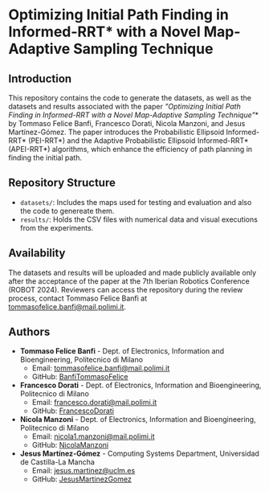 # Optimizing Initial Path Finding in Informed-RRT* with a Novel Map-Adaptive Sampling Technique

## Introduction
This repository contains the code to generate the datasets, as well as the datasets and results associated with the paper **"Optimizing Initial Path Finding in Informed-RRT* with a Novel Map-Adaptive Sampling Technique"** by Tommaso Felice Banfi, Francesco Dorati, Nicola Manzoni, and Jesus Martínez-Gómez. The paper introduces the Probabilistic Ellipsoid Informed-RRT* (PEI-RRT*) and the Adaptive Probabilistic Ellipsoid Informed-RRT* (APEI-RRT*) algorithms, which enhance the efficiency of path planning in finding the initial path.

## Repository Structure
- `datasets/`: Includes the maps used for testing and evaluation and also the code to genereate them.
- `results/`: Holds the CSV files with numerical data and visual executions from the experiments.


## Availability
The datasets and results will be uploaded and made publicly available only after the acceptance of the paper at the 7th Iberian Robotics Conference (ROBOT 2024). Reviewers can access the repository during the review process, contact Tommaso Felice Banfi at [tommasofelice.banfi@mail.polimi.it](mailto:tommasofelice.banfi@mail.polimi.it).

## Authors
- **Tommaso Felice Banfi** - Dept. of Electronics, Information and Bioengineering, Politecnico di Milano
  - Email: [tommasofelice.banfi@mail.polimi.it](mailto:tommasofelice.banfi@mail.polimi.it)
  - GitHub: [BanfiTommasoFelice](https://github.com/BanfiTommasoFelice)
- **Francesco Dorati** - Dept. of Electronics, Information and Bioengineering, Politecnico di Milano
  - Email: [francesco.dorati@mail.polimi.it](mailto:francesco.dorati@mail.polimi.it)
  - GitHub: [FrancescoDorati](https://github.com/francesco-dorati)
- **Nicola Manzoni** - Dept. of Electronics, Information and Bioengineering, Politecnico di Milano
  - Email: [nicola1.manzoni@mail.polimi.it](mailto:nicola1.manzoni@mail.polimi.it)
  - GitHub: [NicolaManzoni](https://github.com/03Manzo)
- **Jesus Martínez-Gómez** - Computing Systems Department, Universidad de Castilla-La Mancha
  - Email: [jesus.martinez@uclm.es](mailto:jesus.martinez@uclm.es)
  - GitHub: [JesusMartinezGomez](https://github.com/jmartinez-gomez)